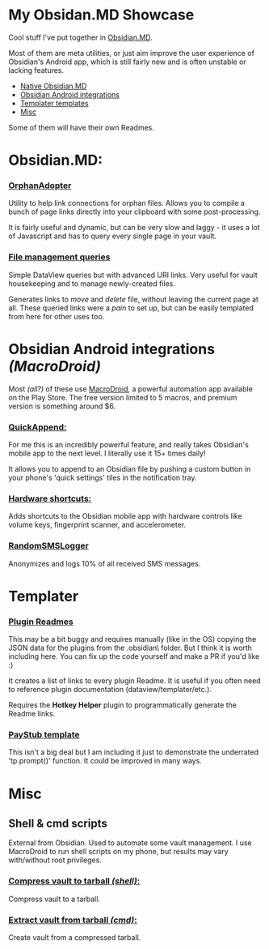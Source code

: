 # My Obsidan.MD Showcase

Cool stuff I've put together in [Obsidian.MD](https://obsidian.md).

Most of them are meta utilities, or just aim improve the user experience of Obsidian's Android app, which is still fairly new and is often unstable or lacking features.


- [Native Obsidian.MD](#obsidianmd)
- [Obsidian Android integrations](#obsidian-android-integrations-macrodroid)
- [Templater templates](#Templater)
- [Misc](#misc)

Some of them will have their own Readmes.

# Obsidian.MD:

### [**OrphanAdopter**](/OrphanAdopter/)
Utility to help link connections for orphan files. Allows you to compile a bunch of page links directly into your clipboard with some post-processing.

It is fairly useful and dynamic, but can be very slow and laggy - it uses a lot of Javascript and has to query every single page in your vault.

### [**File management queries**](/FileManagementQueries/)
Simple DataView queries but with advanced URI links. Very useful for vault housekeeping and to manage newly-created files.

Generates links to *move* and *delete* file, without leaving the current page at all. These queried links were a *pain* to set up, but can be easily templated from here for other uses too.



# **Obsidian Android integrations** *(MacroDroid)*

Most *(all?)* of these use [MacroDroid](https://play.google.com/store/apps/details?id=com.arlosoft.macrodroid&hl=en_US&gl=US), a powerful automation app available on the Play Store. The free version limited to 5 macros, and premium version is something around $6.


### [**QuickAppend:**](/QuickAppend/)
For me this is an incredibly powerful feature, and really takes Obsidian's mobile app to the next level. I literally use it 15+ times daily!

It allows you to append to an Obsidian file by pushing a custom button in your phone's 'quick settings' tiles in the notification tray. 

### [**Hardware shortcuts:**](/AndroidHardwareShortcuts/)
Adds shortcuts to the Obsidian mobile app with hardware controls like volume keys, fingerprint scanner, and accelerometer.

### **[RandomSMSLogger](/RandomSMSLogger/)**
Anonymizes and logs 10% of all received SMS messages.


# Templater

### [Plugin Readmes](/Templater/PluginReadmes)

This may be a bit buggy and requires manually (like in the OS) copying the JSON data for the plugins from the \.obsidian\ folder. But I think it is worth including here. You can fix up the code yourself and make a PR if you'd like :)

It creates a list of links to every plugin Readme. It is useful if you often need to reference plugin documentation (dataview/templater/etc.).

Requires the **Hotkey Helper** plugin to programmatically generate the Readme links.

### [PayStub template](/Templater/PayStubTemplate)

This isn't a big deal but I am including it just to demonstrate the underrated 'tp.prompt()' function. It could be improved in many ways.


# Misc

## **Shell & cmd scripts**
External from Obsidian. Used to automate some vault management. I use MacroDroid to run shell scripts on my phone, but results may vary with/without root privileges.

### [**Compress vault to tarball** *(shell)*:](/Bat-ShellScripts/)
Compress vault to a tarball.

### [**Extract vault from tarball** *(cmd)*:](/Bat-ShellScripts/)
Create vault from a compressed tarball.

